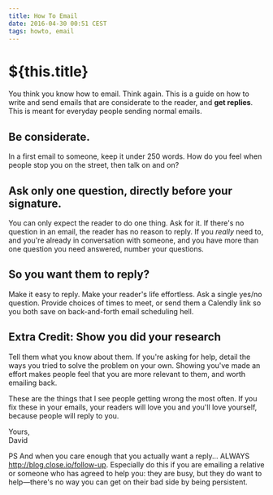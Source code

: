 ```yaml
---
title: How To Email
date: 2016-04-30 00:51 CEST
tags: howto, email
---
```

# ${this.title}

You think you know how to email. Think again. This is a guide on how to write and send emails that are considerate to the reader, and **get replies**. This is meant for everyday people sending normal emails.

## Be considerate.
In a first email to someone, keep it under 250 words. How do you feel when people stop you on the street, then talk on and on?

## Ask only one question, directly before your signature.
You can only expect the reader to do one thing. Ask for it. If there's no question in an email, the reader has no reason to reply. If you *really* need to, and you're already in conversation with someone, and you have more than one question you need answered, number your questions.

## So you want them to reply?
Make it easy to reply. Make your reader's life effortless. Ask a single yes/no question. Provide choices of times to meet, or send them a Calendly link so you both save on back-and-forth email scheduling hell.

## Extra Credit: Show you did your research
Tell them what you know about them. If you're asking for help, detail the ways you tried to solve the problem on your own. Showing you've made an effort makes people feel that you are more relevant to them, and worth emailing back.

These are the things that I see people getting wrong the most often. If you fix these in your emails, your readers will love you and you'll love yourself, because people will reply to you.

Yours,<br>
David

PS And when you care enough that you actually want a reply... ALWAYS <http://blog.close.io/follow-up>. Especially do this if you are emailing a relative or someone who has agreed to help you: they are busy, but they do want to help—there's no way you can get on their bad side by being persistent.
